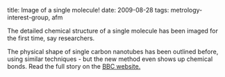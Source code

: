 title: Image of a single molecule!
date: 2009-08-28
tags: metrology-interest-group, afm

The detailed chemical structure of a single molecule has been imaged for the first time, say researchers.
<!--break-->
The physical shape of single carbon nanotubes has been outlined before, using similar techniques - but the new method even shows up chemical bonds. Read the full story on the [BBC website.](http://news.bbc.co.uk/1/hi/sci/tech/8225491.stm)